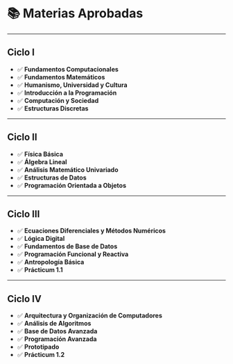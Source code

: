 # 📚 Materias Aprobadas

---

## Ciclo I
- ✅ **Fundamentos Computacionales**
- ✅ **Fundamentos Matemáticos**
- ✅ **Humanismo, Universidad y Cultura**
- ✅ **Introducción a la Programación**
- ✅ **Computación y Sociedad**
- ✅ **Estructuras Discretas**

---

## Ciclo II
- ✅ **Física Básica**
- ✅ **Álgebra Lineal**
- ✅ **Análisis Matemático Univariado**
- ✅ **Estructuras de Datos**
- ✅ **Programación Orientada a Objetos**

---

## Ciclo III
- ✅ **Ecuaciones Diferenciales y Métodos Numéricos**
- ✅ **Lógica Digital**
- ✅ **Fundamentos de Base de Datos**
- ✅ **Programación Funcional y Reactiva**
- ✅ **Antropología Básica**
- ✅ **Prácticum 1.1**

---

## Ciclo IV
- ✅ **Arquitectura y Organización de Computadores**
- ✅ **Análisis de Algoritmos**
- ✅ **Base de Datos Avanzada**
- ✅ **Programación Avanzada**
- ✅ **Prototipado**
- ✅ **Prácticum 1.2**

